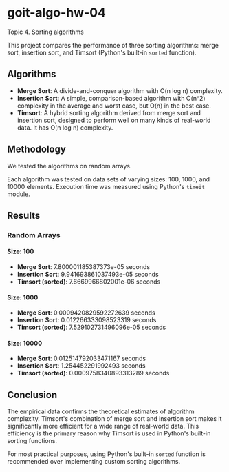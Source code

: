 # goit-algo-hw-04
Topic 4. Sorting algorithms

This project compares the performance of three sorting algorithms: merge sort, insertion sort, and Timsort (Python's built-in `sorted` function).

## Algorithms

- **Merge Sort**: A divide-and-conquer algorithm with O(n log n) complexity.
- **Insertion Sort**: A simple, comparison-based algorithm with O(n^2) complexity in the average and worst case, but O(n) in the best case.
- **Timsort**: A hybrid sorting algorithm derived from merge sort and insertion sort, designed to perform well on many kinds of real-world data. It has O(n log n) complexity.

## Methodology

We tested the algorithms on random arrays.

Each algorithm was tested on data sets of varying sizes: 100, 1000, and 10000 elements. Execution time was measured using Python's `timeit` module.

## Results

### Random Arrays

#### Size: 100
- **Merge Sort**: 7.800001185387373e-05 seconds
- **Insertion Sort**: 9.941693861037493e-05 seconds
- **Timsort (sorted)**: 7.6669966802001e-06 seconds

#### Size: 1000
- **Merge Sort**: 0.0009420829592272639 seconds
- **Insertion Sort**: 0.012266333098523319 seconds
- **Timsort (sorted)**: 7.529102731496096e-05 seconds

#### Size: 10000
- **Merge Sort**: 0.012514792033471167 seconds
- **Insertion Sort**: 1.254452291992493 seconds
- **Timsort (sorted)**: 0.0009758340893313289 seconds

## Conclusion

The empirical data confirms the theoretical estimates of algorithm complexity. Timsort's combination of merge sort and insertion sort makes it significantly more efficient for a wide range of real-world data. This efficiency is the primary reason why Timsort is used in Python's built-in sorting functions.

For most practical purposes, using Python's built-in `sorted` function is recommended over implementing custom sorting algorithms.


